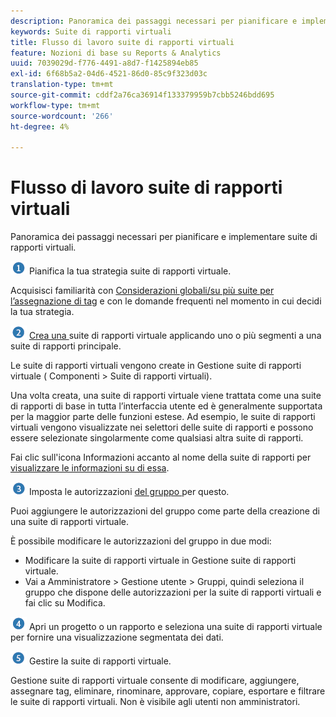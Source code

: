 ```yaml
---
description: Panoramica dei passaggi necessari per pianificare e implementare suite di rapporti virtuali.
keywords: Suite di rapporti virtuali
title: Flusso di lavoro suite di rapporti virtuali
feature: Nozioni di base su Reports & Analytics
uuid: 7039029d-f776-4491-a8d7-f1425894eb85
exl-id: 6f68b5a2-04d6-4521-86d0-85c9f323d03c
translation-type: tm+mt
source-git-commit: cddf2a76ca36914f133379959b7cbb5246bdd695
workflow-type: tm+mt
source-wordcount: '266'
ht-degree: 4%

---
```


# Flusso di lavoro suite di rapporti virtuali

Panoramica dei passaggi necessari per pianificare e implementare suite di rapporti virtuali.

![](assets/step1_icon.png) Pianifica la tua strategia suite di rapporti virtuale.

Acquisisci familiarità con [Considerazioni globali/su più suite per l’assegnazione di tag](/help/components/vrs/vrs-considerations.md) e con le domande frequenti nel momento in cui decidi la tua strategia.

![](assets/step2_icon.png) [Crea una ](/help/components/vrs/c-workflow-vrs/vrs-create.md) suite di rapporti virtuale applicando uno o più segmenti a una suite di rapporti principale.

Le suite di rapporti virtuali vengono create in Gestione suite di rapporti virtuale ( Componenti > Suite di rapporti virtuali).

Una volta creata, una suite di rapporti virtuale viene trattata come una suite di rapporti di base in tutta l’interfaccia utente ed è generalmente supportata per la maggior parte delle funzioni estese. Ad esempio, le suite di rapporti virtuali vengono visualizzate nei selettori delle suite di rapporti e possono essere selezionate singolarmente come qualsiasi altra suite di rapporti.

Fai clic sull&#39;icona Informazioni accanto al nome della suite di rapporti per [visualizzare le informazioni su di essa](/help/components/vrs/c-workflow-vrs/vrs-view.md).

![](assets/step3_icon.png) Imposta le autorizzazioni  [del gruppo ](/help/components/vrs/c-workflow-vrs/vrs-create.md) per questo.

Puoi aggiungere le autorizzazioni del gruppo come parte della creazione di una suite di rapporti virtuale.

È possibile modificare le autorizzazioni del gruppo in due modi:

* Modificare la suite di rapporti virtuale in Gestione suite di rapporti virtuale.
* Vai a Amministratore > Gestione utente > Gruppi, quindi seleziona il gruppo che dispone delle autorizzazioni per la suite di rapporti virtuali e fai clic su Modifica.

![](assets/step4_icon.png) Apri un progetto o un rapporto e seleziona una suite di rapporti virtuale per fornire una visualizzazione segmentata dei dati.

![](assets/step5_icon.png) [](/help/components/vrs/c-workflow-vrs/vrs-manage.md) Gestire la suite di rapporti virtuale.

Gestione suite di rapporti virtuale consente di modificare, aggiungere, assegnare tag, eliminare, rinominare, approvare, copiare, esportare e filtrare le suite di rapporti virtuali. Non è visibile agli utenti non amministratori.
